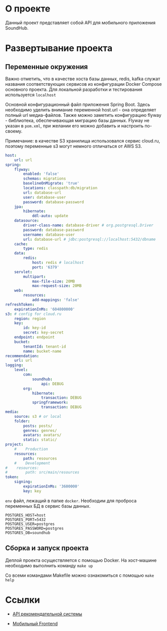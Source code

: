 # О проекте
Данный проект представляет собой API для мобильного приложения SoundHub.

# Развертывание проекта

## Переменные окружения

Важно отметить, что в качестве хоста базы данных, redis, kafka служат названия соответствующих сервисов из конфигурации Docker Compose основного проекта.
Для локальной разработки и тестирования используется `localhost`

Основной конфигурационный файл приложения Spring Boot. Здесь необходимо уделить внимание переменной host.url - она определяет полный url медиа-файлов.
Также можно заметить конфигурацию flyway - библиотека, обеспечивающая миграцию базы данных. Flyway не указан в `pom.xml`, при желании его можно добавить и настроить по-своему.

Примечание: в качестве S3 хранилища использовался сервис cloud.ru, поэтому переменные s3 могут немного отличаться от AWS S3.
```yaml
host:
	url: url
spring:
	flyway:
		enabled: 'false'
		schemas: migrations
		baselineOnMigrate: 'true'
		locations: classpath:db/migration
		url: database-url
		user: database-user
		password: database-password
	jpa:
		hibernate:
			ddl-auto: update
	datasource:
		driver-class-name: database-driver # org.postgresql.Driver
		password: database-password
		username: database-user
		url: database-url # jdbc:postgresql://localhost:5432/dbname
	cache:
		type: redis
	data:
		redis:
			host: redis # localhost
			port: '6379'
	servlet:
		multipart:
			max-file-size: 20MB
			max-request-size: 20MB
	web:
		resources:
			add-mappings: 'false'
refreshToken:
	expirationInMs: '604800000'
s3: # config for cloud.ru
	region: region
	key:
		id: key-id
		secret: key-secret
	endpoint: endpoint
	bucket:
		tenantId: tenant-id
		name: bucket-name
recommendation:
	url: url
logging:
	level:
		com:
			soundhub:
				api: DEBUG
		org:
			hibernate:
				transaction: DEBUG
			springframework:
				transaction: DEBUG
media:
	source: s3 # or local
	folder:
		posts: posts/
		genres: genres/
		avatars: avatars/
		static: static/
project:
	#    Production
	resources:
		path: resources
	#    Development
#    resources:
#        path: src/main/resources
token:
	signing:
		expirationInMs: '3600000'
		key: key

```

`env` файл, лежащий в папке `docker`. Необходим для проброса переменных БД в сервис базы данных.
```dotenv
POSTGRES_HOST=host
POSTGRES_PORT=5432
POSTGRES_USER=postgres
POSTGRES_PASSWORD=postgres
POSTGRES_DB=soundhub
```

## Сборка и запуск проекта

Деплой проекта осуществляется с помощью Docker. На хост-машине необходимо выполнить команду `make up`

Со всеми командами Makefile можно ознакомиться с помощью `make help`

# Ссылки

* [API рекомендательной системы](https://github.com/Pr0gger1/soundhub-recommendation-api)

* [Мобильный Frontend](https://github.com/Pr0gger1/soundhub-app)
